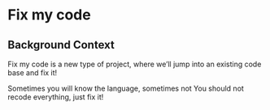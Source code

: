 # Fix my code

## Background Context
Fix my code is a new type of project, where we’ll jump into an existing code base and fix it!

Sometimes you will know the language, sometimes not
You should not recode everything, just fix it!
